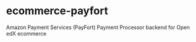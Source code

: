# ecommerce-payfort
Amazon Payment Services (PayFort) Payment Processor backend for Open edX ecommerce
